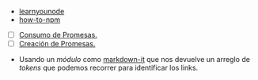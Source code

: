 * [learnyounode](https://github.com/workshopper/learnyounode)
* [how-to-npm](https://github.com/workshopw-to-npm)
* [ ] [Consumo de Promesas.](https://scotch.io/tutorials/javascript-promises-for-dummies#toc-consuming-promises)
* [ ] [Creación de Promesas.](https://www.freecodecamp.org/news/how-tvascript-promise-4ed8d44292b8/)
* Usando un _módulo_ como [markdown-it](https://github.com/markdown-it/markdown-it)
  que nos devuelve un arreglo de _tokens_ que podemos recorrer para identificar
  los links.